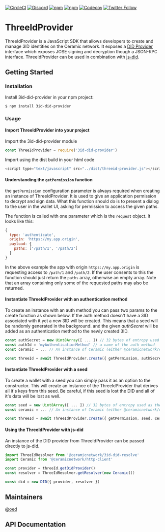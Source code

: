 [![CircleCI](https://img.shields.io/circleci/project/github/ceramicstudio/js-3id-did-provider.svg?style=for-the-badge)](https://circleci.com/gh/ceramicstudio/js-3id-did-provider)
[![Discord](https://img.shields.io/discord/484729862368526356.svg?style=for-the-badge)](https://discordapp.com/invite/Z3f3Cxy)
[![npm](https://img.shields.io/npm/dt/3id-did-provider.svg?style=for-the-badge)](https://www.npmjs.com/package/3id-did-provider)
[![npm](https://img.shields.io/npm/v/3id-did-provider.svg?style=for-the-badge)](https://www.npmjs.com/package/3id-did-provider)
[![Codecov](https://img.shields.io/codecov/c/github/ceramicstudio/js-3id-did-provider.svg?style=for-the-badge)](https://codecov.io/gh/ceramicstudio/js-3id-did-provider)
[![Twitter Follow](https://img.shields.io/twitter/follow/ceramicnetwork.svg?style=for-the-badge&label=Twitter)](https://twitter.com/ceramicnetwork)

# ThreeIdProvider

ThreeIdProvider is a JavaScript SDK that allows developers to create and manage 3ID identities on the Ceramic network. It exposes a [DID Provider](https://eips.ethereum.org/EIPS/eip-2844) interface which exposes JOSE signing and decryption though a JSON-RPC interface. ThreeIdProvider can be used in combination with [js-did](https://github.com/ceramicnetwork/js-did).


## Getting Started
### <a name="install"></a>Installation
Install 3id-did-provider in your npm project:
```
$ npm install 3id-did-provider
```

### <a name="usage"></a>Usage
#### Import ThreeIdProvider into your project
Import the 3id-did-provider module
```js
const ThreeIdProvider = require('3id-did-provider')
```
Import using the dist build in your html code
```js
<script type="text/javascript" src="../dist/threeid-provider.js"></script>
```

#### Understanding the `getPermission` function
the `getPermission` configuration parameter is always required when creating an instance of ThreeIdProvider. It is used to give an application permission to decrypt and sign data. What this function should do is to present a dialog to the user in the wallet UI, asking for permission to access the given paths.

The function is called with one parameter which is the `request` object. It looks like this:
```js
{
  type: 'authenticate',
  origin: 'https://my.app.origin',
  payload: {
    paths: ['/path/1', '/path/2']
  }
}
```
In the above example the app with origin `https://my.app.origin` is requesting access to `/path/1` and `/path/2`. If the user consents to this the function should just return the `paths` array, otherwise an empty array. Note that an array containing only some of the requested paths may also be returned.

#### Instantiate ThreeIdProvider with an authentication method
To create an instance with an auth method you can pass two params to the create function as shown below. If the auth method doesn't have a 3ID associated with it yet a new 3ID will be created. This means that a seed will be randomly generated in the background. and the given *authSecret* will be added as an authentication method to the newly created 3ID.
```js
const authSecret = new Uint8Array([ ... ]) // 32 bytes of entropy used to authenticate
const authId = 'myAuthenticationMethod' // a name of the auth method
const ceramic = ... // An instance of Ceramic (either @ceramicnetwork/core, or @ceramicnetwork/http-client)

const threeId = await ThreeIdProvider.create({ getPermission, authSecret, authId, ceramic })
```

#### Instantiate ThreeIdProvider with a seed
To create a wallet with a seed you can simply pass it as an option to the constructor. This will create an instance of the ThreeIdProvider that derives all it's keys from this seed. Be careful, if this seed is lost the DID and all of it's data will be lost as well.
```js
const seed = new Uint8Array([ ... ]) // 32 bytes of entropy used as the seed
const ceramic = ... // An instance of Ceramic (either @ceramicnetwork/core, or @ceramicnetwork/http-client)

const threeId = await ThreeIdProvider.create({ getPermission, seed, ceramic })
```

#### Using the ThreeIdProvider with js-did
An instance of the DID provider from ThreeIdProvider can be passed directly to js-did.
```js
import ThreeIdResolver from '@ceramicnetwork/3id-did-resolve'
import Ceramic from '@ceramicnetwork/http-client'

const provider = threeId.getDidProvider()
const resolver = ThreeIdResolver.getResolver(new Ceramic())

const did = new DID({ provider, resolver })
```

## Maintainers
[@oed](https://github.com/oed)

## <a name="api"></a> API Documentation
